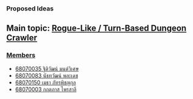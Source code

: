 ### Proposed Ideas
## Main topic: <u>Rogue-Like / Turn-Based Dungeon Crawler
### Members
- 68070035 ฐิติวัฒน์ มนต์วิเศษ
- 68070083 นัธทวัฒน์ พละเดช
- 68070150 เมธา ภัทรพิชญกุล
- 68070003 กฤตภาส ไพรสาลี
